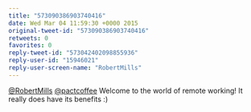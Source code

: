 ```yaml
---
title: "573090386903740416"
date: Wed Mar 04 11:59:30 +0000 2015
original-tweet-id: "573090386903740416"
retweets: 0
favorites: 0
reply-tweet-id: "573042402098855936"
reply-user-id: "15946021"
reply-user-screen-name: "RobertMills"
---
```

<a href="https://twitter.com/RobertMills">@RobertMills</a> <a href="https://twitter.com/pactcoffee">@pactcoffee</a> Welcome to the world of remote working! It really does have its benefits :)
